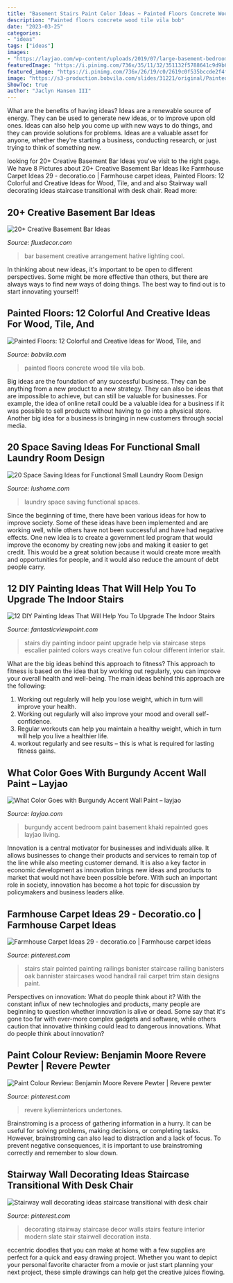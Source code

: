 ```yaml
---
title: "Basement Stairs Paint Color Ideas ~ Painted Floors Concrete Wood Tile Vila Bob"
description: "Painted floors concrete wood tile vila bob"
date: "2023-03-25"
categories:
- "ideas"
tags: ["ideas"]
images:
- "https://layjao.com/wp-content/uploads/2019/07/large-basement-bedroom-repainted-khaki-with-burgundy-accent-wall-1024x576.jpg"
featuredImage: "https://i.pinimg.com/736x/35/11/32/351132f5788641c9d9b629eba5efc2f3.jpg"
featured_image: "https://i.pinimg.com/736x/26/19/c0/2619c0f535bccde2f4fcb7994f56d8d2.jpg"
image: "https://s3-production.bobvila.com/slides/31221/original/Painted_Floors_GraceDesigns.jpg?1554865242"
ShowToc: true
author: "Jaclyn Hansen III"
---
```



What are the benefits of having ideas?
Ideas are a renewable source of energy. They can be used to generate new ideas, or to improve upon old ones. Ideas can also help you come up with new ways to do things, and they can provide solutions for problems. Ideas are a valuable asset for anyone, whether they're starting a business, conducting research, or just trying to think of something new.

	

		
looking for 20+ Creative Basement Bar Ideas you've visit to the right page. We have 8 Pictures about 20+ Creative Basement Bar Ideas like Farmhouse Carpet Ideas 29 - decoratio.co | Farmhouse carpet ideas, Painted Floors: 12 Colorful and Creative Ideas for Wood, Tile, and and also Stairway wall decorating ideas staircase transitional with desk chair. Read more:
		
    
## 20+ Creative Basement Bar Ideas

<img loading=lazy src="http://fluxdecor.com/wp-content/uploads/2014/05/basement-bar-ideas/13-wall-arrangement.jpg" onerror="this.onerror=null;this.src='https://tse2.mm.bing.net/th?id=OIP.cFNCNa6iVc-TO7xSlDm1QQHaJ3&amp;pid=15.1';" alt="20+ Creative Basement Bar Ideas">

_Source: fluxdecor.com_

>bar basement creative arrangement hative lighting cool. 

	

In thinking about new ideas, it's important to be open to different perspectives. Some might be more effective than others, but there are always ways to find new ways of doing things. The best way to find out is to start innovating yourself!

    
## Painted Floors: 12 Colorful And Creative Ideas For Wood, Tile, And

<img loading=lazy src="https://s3-production.bobvila.com/slides/31221/original/Painted_Floors_GraceDesigns.jpg?1554865242" onerror="this.onerror=null;this.src='https://tse3.mm.bing.net/th?id=OIP.2ouy_4NQqkv7MUA-b9tLSAHaJ4&amp;pid=15.1';" alt="Painted Floors: 12 Colorful and Creative Ideas for Wood, Tile, and">

_Source: bobvila.com_

>painted floors concrete wood tile vila bob. 

	

Big ideas are the foundation of any successful business. They can be anything from a new product to a new strategy. They can also be ideas that are impossible to achieve, but can still be valuable for businesses. For example, the idea of online retail could be a valuable idea for a business if it was possible to sell products without having to go into a physical store. Another big idea for a business is bringing in new customers through social media.

    
## 20 Space Saving Ideas For Functional Small Laundry Room Design

<img loading=lazy src="https://www.lushome.com/wp-content/uploads/2016/02/small-spaces-laundry-room-design-ideas-18.jpg" onerror="this.onerror=null;this.src='https://tse1.mm.bing.net/th?id=OIP.sri2c47YV2h9ccqGcNJYnAAAAA&amp;pid=15.1';" alt="20 Space Saving Ideas for Functional Small Laundry Room Design">

_Source: lushome.com_

>laundry space saving functional spaces. 

	

Since the beginning of time, there have been various ideas for how to improve society. Some of these ideas have been implemented and are working well, while others have not been successful and have had negative effects. One new idea is to create a government led program that would improve the economy by creating new jobs and making it easier to get credit. This would be a great solution because it would create more wealth and opportunities for people, and it would also reduce the amount of debt people carry.

    
## 12 DIY Painting Ideas That Will Help You To Upgrade The Indoor Stairs

<img loading=lazy src="http://www.fantasticviewpoint.com/wp-content/uploads/2016/08/99b526382081e67c1a9f8f9829dc5837-kopie-634x951.jpg" onerror="this.onerror=null;this.src='https://tse4.mm.bing.net/th?id=OIP.hIyTq0wH-IrO-WrFPzbQVAHaLH&amp;pid=15.1';" alt="12 DIY Painting Ideas That Will Help You To Upgrade The Indoor Stairs">

_Source: fantasticviewpoint.com_

>stairs diy painting indoor paint upgrade help via staircase steps escalier painted colors ways creative fun colour different interior stair. 

	

What are the big ideas behind this approach to fitness?
This approach to fitness is based on the idea that by working out regularly, you can improve your overall health and well-being. The main ideas behind this approach are the following: 
1) Working out regularly will help you lose weight, which in turn will improve your health. 
2) Working out regularly will also improve your mood and overall self-confidence. 
3) Regular workouts can help you maintain a healthy weight, which in turn will help you live a healthier life. 
4) workout regularly and see results – this is what is required for lasting fitness gains.

    
## What Color Goes With Burgundy Accent Wall Paint – Layjao

<img loading=lazy src="https://layjao.com/wp-content/uploads/2019/07/large-basement-bedroom-repainted-khaki-with-burgundy-accent-wall-1024x576.jpg" onerror="this.onerror=null;this.src='https://tse4.mm.bing.net/th?id=OIP.ZsIuC5ebABrg7yH5XXY4BgHaEK&amp;pid=15.1';" alt="What Color Goes with Burgundy Accent Wall Paint – layjao">

_Source: layjao.com_

>burgundy accent bedroom paint basement khaki repainted goes layjao living. 

	

Innovation is a central motivator for businesses and individuals alike. It allows businesses to change their products and services to remain top of the line while also meeting customer demand. It is also a key factor in economic development as innovation brings new ideas and products to market that would not have been possible before. With such an important role in society, innovation has become a hot topic for discussion by policymakers and business leaders alike.

    
## Farmhouse Carpet Ideas 29 - Decoratio.co | Farmhouse Carpet Ideas

<img loading=lazy src="https://i.pinimg.com/736x/35/11/32/351132f5788641c9d9b629eba5efc2f3.jpg" onerror="this.onerror=null;this.src='https://tse4.mm.bing.net/th?id=OIP.eG9F1nHDJ6urzdXtSDoiGgHaLH&amp;pid=15.1';" alt="Farmhouse Carpet Ideas 29 - decoratio.co | Farmhouse carpet ideas">

_Source: pinterest.com_

>stairs stair painted painting railings banister staircase railing banisters oak bannister staircases wood handrail rail carpet trim stain designs paint. 

	

Perspectives on innovation: What do people think about it?
With the constant influx of new technologies and products, many people are beginning to question whether innovation is alive or dead. Some say that it's gone too far with ever-more complex gadgets and software, while others caution that innovative thinking could lead to dangerous innovations. What do people think about innovation?

    
## Paint Colour Review: Benjamin Moore Revere Pewter | Revere Pewter

<img loading=lazy src="https://i.pinimg.com/736x/26/19/c0/2619c0f535bccde2f4fcb7994f56d8d2.jpg" onerror="this.onerror=null;this.src='https://tse2.mm.bing.net/th?id=OIP.PhIkaTGV4PY-bpDoaQRoWQHaJ4&amp;pid=15.1';" alt="Paint Colour Review: Benjamin Moore Revere Pewter | Revere pewter">

_Source: pinterest.com_

>revere kylieminteriors undertones. 

	

Brainstroming is a process of gathering information in a hurry. It can be useful for solving problems, making decisions, or completing tasks. However, brainstroming can also lead to distraction and a lack of focus. To prevent negative consequences, it is important to use brainstroming correctly and remember to slow down.

    
## Stairway Wall Decorating Ideas Staircase Transitional With Desk Chair

<img loading=lazy src="https://i.pinimg.com/736x/f7/f1/ac/f7f1ac9e97448a3b4be3853b7afa95d2--stairway-wall-decorating-stairway-walls.jpg" onerror="this.onerror=null;this.src='https://tse2.mm.bing.net/th?id=OIP.Ik-g6ojLC4VNZcIp6c_KegHaLo&amp;pid=15.1';" alt="Stairway wall decorating ideas staircase transitional with desk chair">

_Source: pinterest.com_

>decorating stairway staircase decor walls stairs feature interior modern slate stair stairwell decoration insta. 

	

eccentric doodles that you can make at home with a few supplies are perfect for a quick and easy drawing project. Whether you want to depict your personal favorite character from a movie or just start planning your next project, these simple drawings can help get the creative juices flowing.

